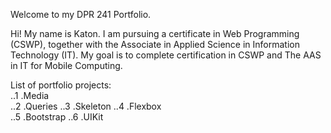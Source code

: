 Welcome to my DPR 241 Portfolio.

Hi! My name is Katon. I am pursuing a certificate in Web Programming (CSWP), together with the Associate in    Applied Science in Information Technology (IT).    My goal is to complete certification in CSWP and The AAS in IT for Mobile Computing. 

List of portfolio projects:  
..1 .Media  
..2 .Queries
..3 .Skeleton
..4 .Flexbox  
..5 .Bootstrap
..6 .UIKit
 


